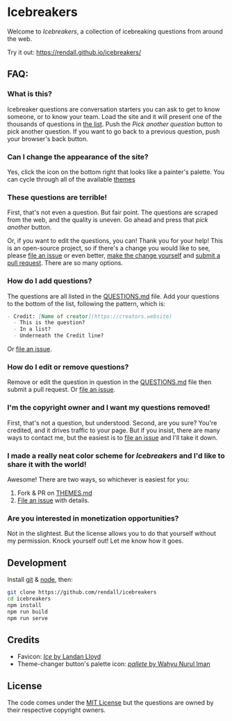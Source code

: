 # Icebreakers

Welcome to _Icebreakers_, a collection of icebreaking questions from around the web.

Try it out: <https://rendall.github.io/icebreakers/>

## FAQ:

### What is this?

Icebreaker questions are conversation starters you can ask to get to know someone, or to know your team. Load the site and it will present one of the thousands of questions in [the list](./QUESTIONS.md). Push the _Pick another question_ button to pick another question. If you want to go back to a previous question, push your browser's back button.

### Can I change the appearance of the site?

Yes, click the icon on the bottom right that looks like a painter's palette. You can cycle through all of the available [themes](./THEMES.md)

### These questions are terrible!

First, that's not even a question. But fair point. The questions are scraped from the web, and the quality is uneven. Go ahead and press that _pick another_ button.

Or, if you want to edit the questions, you can! Thank you for your help! This is an open-source project, so if there's a change you would like to see, please [file an issue](https://github.com/rendall/icebreakers/issues/new) or even better, [make the change yourself](https://docs.github.com/en/github/collaborating-with-pull-requests/getting-started/about-collaborative-development-models#fork-and-pull-model) and [submit a pull request](https://docs.github.com/en/github/collaborating-with-pull-requests/proposing-changes-to-your-work-with-pull-requests/about-pull-requests). There are so many options.

### How do I add questions?

The questions are all listed in the [QUESTIONS.md](./QUESTIONS.md) file. Add your questions to the bottom of the list, following the pattern, which is:

```markdown
- Credit: [Name of creator](https://creators.website)
  - This is the question?
  - In a list?
  - Underneath the Credit line?
```

Or [file an issue](https://github.com/rendall/icebreakers/issues/new).

### How do I edit or remove questions?

Remove or edit the question in question in the [QUESTIONS.md](./QUESTIONS.md) file then submit a pull request. Or [file an issue](https://github.com/rendall/icebreakers/issues/new).

### I'm the copyright owner and I want my questions removed!

First, that's not a question, but understood. Second, are you sure? You're credited, and it drives traffic to your page. But if you insist, there are many ways to contact me, but the easiest is to [file an issue](https://github.com/rendall/icebreakers/issues/new) and I'll take it down.

### I made a really neat color scheme for _Icebreakers_ and I'd like to share it with the world!

Awesome! There are two ways, so whichever is easiest for you:

1. Fork & PR on [THEMES.md](./THEMES.md)
1. [File an issue](https://github.com/rendall/icebreakers/issues/new) with details.

### Are you interested in monetization opportunities?

Not in the slightest. But the license allows you to do that yourself without my permission. Knock yourself out! Let me know how it goes.

## Development

Install [git](https://git-scm.com/book/en/v2/Getting-Started-Installing-Git) & [node](https://nodejs.org/en/download/), then:

```bash
git clone https://github.com/rendall/icebreakers
cd icebreakers
npm install
npm run build
npm run serve
```

## Credits

- Favicon: [_Ice_ by Landan Lloyd](https://thenounproject.com/term/ice/1412640/)
- Theme-changer button's palette icon: [_pallete_ by Wahyu Nurul Iman](https://thenounproject.com/term/pallete/2348307/)

## License

The code comes under the [MIT License](./LICENSE.md) but the questions are owned by their respective copyright owners.
